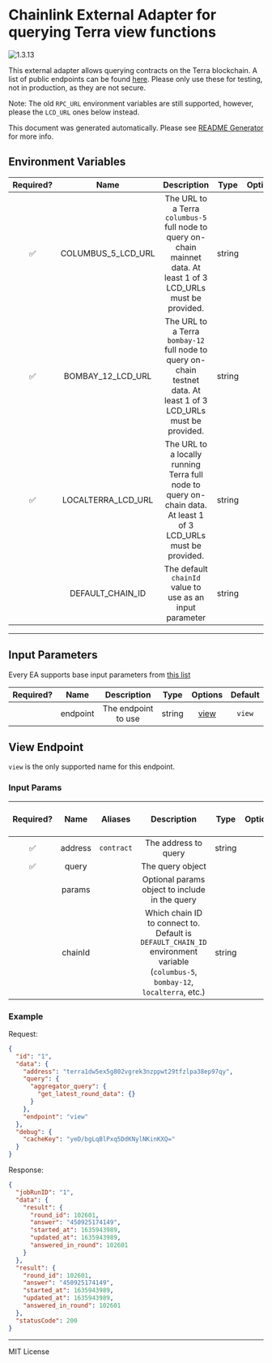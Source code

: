 # Chainlink External Adapter for querying Terra view functions

![1.3.13](https://img.shields.io/github/package-json/v/smartcontractkit/external-adapters-js?filename=packages/sources/terra-view-function/package.json)

This external adapter allows querying contracts on the Terra blockchain. A list of public endpoints can be found [here](https://docs.terra.money/Reference/endpoints.html). Please only use these for testing, not in production, as they are not secure.

Note: The old `RPC_URL` environment variables are still supported, however, please the `LCD_URL` ones below instead.

This document was generated automatically. Please see [README Generator](../../scripts#readme-generator) for more info.

## Environment Variables

| Required? |        Name        |                                                     Description                                                      |  Type  | Options |   Default    |
| :-------: | :----------------: | :------------------------------------------------------------------------------------------------------------------: | :----: | :-----: | :----------: |
|    ✅     | COLUMBUS_5_LCD_URL | The URL to a Terra `columbus-5` full node to query on-chain mainnet data. At least 1 of 3 LCD_URLs must be provided. | string |         |              |
|    ✅     | BOMBAY_12_LCD_URL  | The URL to a Terra `bombay-12` full node to query on-chain testnet data. At least 1 of 3 LCD_URLs must be provided.  | string |         |              |
|    ✅     | LOCALTERRA_LCD_URL |   The URL to a locally running Terra full node to query on-chain data. At least 1 of 3 LCD_URLs must be provided.    | string |         |              |
|           |  DEFAULT_CHAIN_ID  |                               The default `chainId` value to use as an input parameter                               | string |         | `columbus-5` |

---

## Input Parameters

Every EA supports base input parameters from [this list](../../core/bootstrap#base-input-parameters)

| Required? |   Name   |     Description     |  Type  |        Options         | Default |
| :-------: | :------: | :-----------------: | :----: | :--------------------: | :-----: |
|           | endpoint | The endpoint to use | string | [view](#view-endpoint) | `view`  |

## View Endpoint

`view` is the only supported name for this endpoint.

### Input Params

| Required? |  Name   |  Aliases   |                                                           Description                                                            |  Type  | Options | Default | Depends On | Not Valid With |
| :-------: | :-----: | :--------: | :------------------------------------------------------------------------------------------------------------------------------: | :----: | :-----: | :-----: | :--------: | :------------: |
|    ✅     | address | `contract` |                                                       The address to query                                                       | string |         |         |            |                |
|    ✅     |  query  |            |                                                         The query object                                                         |        |         |         |            |                |
|           | params  |            |                                          Optional params object to include in the query                                          |        |         |         |            |                |
|           | chainId |            | Which chain ID to connect to. Default is `DEFAULT_CHAIN_ID` environment variable (`columbus-5`, `bombay-12`, `localterra`, etc.) | string |         |         |            |                |

### Example

Request:

```json
{
  "id": "1",
  "data": {
    "address": "terra1dw5ex5g802vgrek3nzppwt29tfzlpa38ep97qy",
    "query": {
      "aggregator_query": {
        "get_latest_round_data": {}
      }
    },
    "endpoint": "view"
  },
  "debug": {
    "cacheKey": "yeD/bgLqBlPxq5DdKNylNKinKXQ="
  }
}
```

Response:

```json
{
  "jobRunID": "1",
  "data": {
    "result": {
      "round_id": 102601,
      "answer": "450925174149",
      "started_at": 1635943989,
      "updated_at": 1635943989,
      "answered_in_round": 102601
    }
  },
  "result": {
    "round_id": 102601,
    "answer": "450925174149",
    "started_at": 1635943989,
    "updated_at": 1635943989,
    "answered_in_round": 102601
  },
  "statusCode": 200
}
```

---

MIT License
